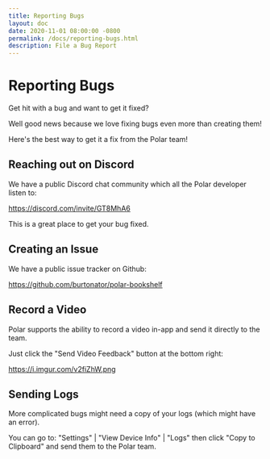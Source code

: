 ```yaml
---
title: Reporting Bugs
layout: doc
date: 2020-11-01 08:00:00 -0800
permalink: /docs/reporting-bugs.html
description: File a Bug Report
---
```


# Reporting Bugs

Get hit with a bug and want to get it fixed?  

Well good news because we love fixing bugs even more than creating them!

Here's the best way to get it a fix from the Polar team!

## Reaching out on Discord

We have a public Discord chat community which all the Polar developer listen to:

https://discord.com/invite/GT8MhA6

This is a great place to get your bug fixed.

## Creating an Issue

We have a public issue tracker on Github:

https://github.com/burtonator/polar-bookshelf

## Record a Video

Polar supports the ability to record a video in-app and send it directly to the team.

Just click the "Send Video Feedback" button at the bottom right:

https://i.imgur.com/v2fiZhW.png

## Sending Logs

More complicated bugs might need a copy of your logs (which might have an error).

You can go to: "Settings" | "View Device Info" | "Logs" then click "Copy to
Clipboard" and send them to the Polar team.


